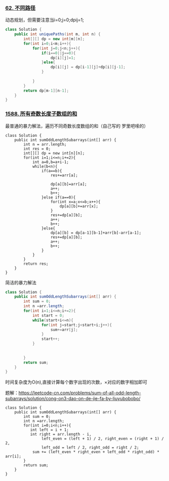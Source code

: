 ### [62. 不同路径](https://leetcode-cn.com/problems/unique-paths/)

动态规划，但需要注意当i=0;j=0;dpij=1;

```java
class Solution {
    public int uniquePaths(int m, int n) {
        int[][] dp = new int[m][n];
        for(int i=0;i<m;i++){
            for(int j=0;j<n;j++){
                if(i==0||j==0){
                    dp[i][j]=1;
                }else{
                    dp[i][j] = dp[i-1][j]+dp[i][j-1];
                }
                
            }
        }
        return dp[m-1][n-1];
    }
}
```

### [1588. 所有奇数长度子数组的和](https://leetcode-cn.com/problems/sum-of-all-odd-length-subarrays/)

最普通的暴力解法，遍历不同奇数长度数组的和（自己写的 罗里吧嗦的）

```
class Solution {
    public int sumOddLengthSubarrays(int[] arr) {
        int n = arr.length;
        int res = 0;
        int[][] dp = new int[n][n];
        for(int i=1;i<=n;i+=2){
            int a=0,b=a+i-1;
            while(b<n){
                if(a==b){
                    res+=arr[a];
 
                    dp[a][b]=arr[a];
                    a++;
                    b++;
                }else if(a==0){
                    for(int x=a;x<=b;x++){
                        dp[a][b]+=arr[x];
                    }
                    res+=dp[a][b];
                    a++;
                    b++;
                }else{
                    dp[a][b] = dp[a-1][b-1]+arr[b]-arr[a-1];
                    res+=dp[a][b];
                    a++;
                    b++;
                }
            }
        }
        return res;
    }
}
```

简洁的暴力解法

```java
class Solution {
    public int sumOddLengthSubarrays(int[] arr) {
        int sum = 0;
        int n =arr.length;
        for(int i=1;i<=n;i+=2){
            int start = 0;
            while(start+i<=n){
                for(int j=start;j<start+i;j++){
                    sum+=arr[j];
                }
                start++;
            }
            
           
        }
        return sum;
    }
}
```

时间复杂度为O(n),直接计算每个数字出现的次数，×对应的数字相加即可

题解：https://leetcode-cn.com/problems/sum-of-all-odd-length-subarrays/solution/cong-on3-dao-on-de-jie-fa-by-liuyubobobo/

```
class Solution {
    public int sumOddLengthSubarrays(int[] arr) {
        int sum = 0;
        int n =arr.length;
        for(int i=0;i<n;i++){
           int left = i + 1;
           int right = arr.length - i,
                left_even = (left + 1) / 2, right_even = (right + 1) / 2,
                left_odd = left / 2, right_odd = right / 2;
            sum += (left_even * right_even + left_odd * right_odd) * arr[i];
        }
        return sum;
    }
}
```

